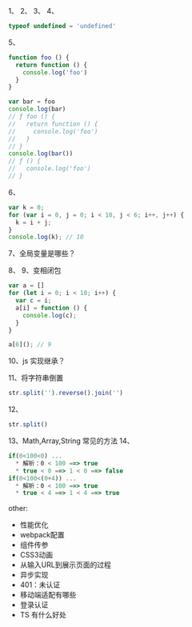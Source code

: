 1、
2、
3、
4、
```js
typeof undefined = 'undefined'
```
5、
```js
function foo () {
  return function () {
    console.log('foo')
  }
}

var bar = foo
console.log(bar)
// ƒ foo () {
//   return function () {
//     console.log('foo')
//   }
// }
console.log(bar())
// ƒ () {
//   console.log('foo')
// }
```
6、
```js
var k = 0;
for (var i = 0, j = 0; i < 10, j < 6; i++, j++) {
  k = i + j;
}
console.log(k); // 10
```
7、全局变量是哪些？

8、
9、变相闭包
```js
var a = []
for (let i = 0; i < 10; i++) {
  var c = i;
  a[i] = function () {
    console.log(c);
  }
}

a[6](); // 9
```

10、js 实现继承？

11、将字符串倒置
```js
str.split('').reverse().join('')
```
12、
```js
str.split()
```
13、Math,Array,String 常见的方法
14、
```js
if(0<100<0) ...
  * 解析：0 < 100 ==> true
  * true < 0 ==> 1 < 0 ==> false
if(0<100<(0+4)) ...
  * 解析：0 < 100 ==> true
  * true < 4 ==> 1 < 4 ==> true
```

other:
* 性能优化
* webpack配置
* 组件传参
* CSS3动画
* 从输入URL到展示页面的过程
* 异步实现
* 401：未认证
* 移动端适配有哪些
* 登录认证
* TS 有什么好处